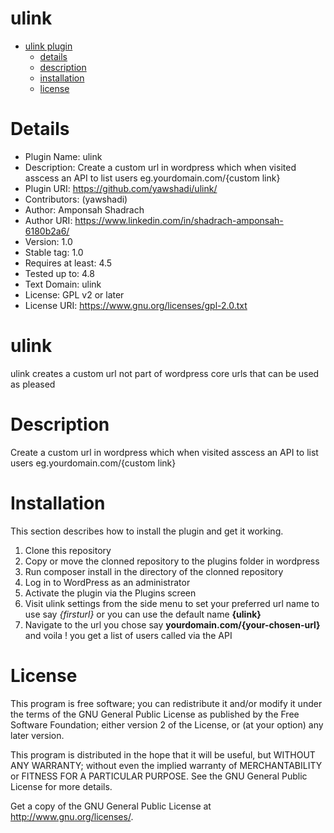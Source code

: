 # ulink


- [ulink plugin](#ulink)
  - [details](#Details)
  - [description](#Description)
  - [installation](#Installation)
  - [license](#License)

# Details
- Plugin Name:       ulink
- Description:      Create a custom url in wordpress which when visited asscess an API to list users    eg.yourdomain.com/{custom link}
- Plugin URI:        https://github.com/yawshadi/ulink/
- Contributors:      (yawshadi)
- Author:            Amponsah Shadrach
- Author URI:        https://www.linkedin.com/in/shadrach-amponsah-6180b2a6/
- Version:           1.0
- Stable tag:        1.0
- Requires at least: 4.5
- Tested up to:      4.8
- Text Domain:       ulink
- License:           GPL v2 or later
- License URI:       https://www.gnu.org/licenses/gpl-2.0.txt

# ulink

ulink creates a custom url not part of wordpress core urls that can be used as pleased


# Description

Create a custom url in wordpress which when visited asscess an API to list users  eg.yourdomain.com/{custom link}


# Installation

This section describes how to install the plugin and get it working.

1. Clone this repository
2. Copy or move the clonned repository to the plugins folder in wordpress
3. Run composer install in the directory of the clonned repository 
4. Log in to WordPress as an administrator
5. Activate the plugin via the Plugins screen
6. Visit  ulink settings from the side menu to set your preferred url name to use say *{firsturl}* or you can use the default name **{ulink}**
7. Navigate to the url you chose say **yourdomain.com/{your-chosen-url}** and voila ! you get a list of users called via the API


# License

This program is free software; you can redistribute it and/or
modify it under the terms of the GNU General Public License
as published by the Free Software Foundation; either version 2
of the License, or (at your option) any later version.

This program is distributed in the hope that it will be useful,
but WITHOUT ANY WARRANTY; without even the implied warranty of
MERCHANTABILITY or FITNESS FOR A PARTICULAR PURPOSE.  See the
GNU General Public License for more details.

Get a copy of the GNU General Public License at <http://www.gnu.org/licenses/>.



